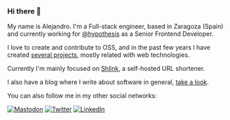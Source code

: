 ### Hi there 👋

My name is Alejandro. I'm a Full-stack engineer, based in Zaragoza (Spain) and currently working for [@hypothesis](https://github.com/hypothesis) as a Senior Frontend Developer.

I love to create and contribute to OSS, and in the past few years I have created [several projects](https://github.com/acelaya?tab=repositories), mostly related with web technologies.

Currently I'm mainly focused on [Shlink](https://shlink.io/), a self-hosted URL shortener.

I also have a blog where I write about software in general, [take a look](https://alejandrocelaya.blog).

You can also follow me in my other social networks:

[![Mastodon](https://img.shields.io/static/v1?label=&message=Mastodon&color=6364FF&logo=mastodon&style=for-the-badge&logoColor=white)](https://mstdn.social/@acelaya)
[![Twitter](https://img.shields.io/static/v1?label=&message=Twitter&color=1da1f2&logo=twitter&style=for-the-badge&logoColor=white)](https://twitter.com/acelayaa)
[![LinkedIn](https://img.shields.io/static/v1?label=&message=Linkedin&color=0077b5&logo=linkedin&style=for-the-badge&logoColor=white)](https://www.linkedin.com/in/alejandro-celaya-alastrue/)

<!--
**acelaya/acelaya** is a ✨ _special_ ✨ repository because its `README.md` (this file) appears on your GitHub profile.

Here are some ideas to get you started:

- 🔭 I’m currently working on ...
- 🌱 I’m currently learning ...
- 👯 I’m looking to collaborate on ...
- 🤔 I’m looking for help with ...
- 💬 Ask me about ...
- 📫 How to reach me: ...
- 😄 Pronouns: ...
- ⚡ Fun fact: ...
-->
